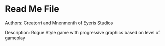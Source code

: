 Read Me File
============
Authors: Creatorri and Mnenmenth
of Eyeris Studios

Description:
Rogue Style game with progressive graphics based on level of gameplay
